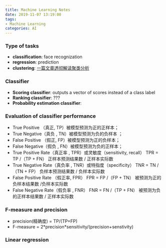 ```yaml
---
title: Machine Learning Notes
date: 2019-11-07 13:19:00
tags:
- Machine Learning
categories: AI
---
```

### Type of tasks
- **classification**: face recognization
- **regression**: prediction
- **clustering**: [一篇文章透彻解读聚类分析](https://zhuanlan.zhihu.com/p/37856153)

<!-- more -->

### Classifier
- **Scoring classifier**: outputs a vector of scores instead of a class label
- **Ranking classifier**: ???
- **Probability estimation classifier**: 

### Evaluation of classifier performance
- True Positive （真正, TP）被模型预测为正的正样本；
- True Negative（真负 , TN）被模型预测为负的负样本 ；
- False Positive （假正, FP）被模型预测为正的负样本；
- False Negative（假负 , FN）被模型预测为负的正样本；
- True Positive Rate（真正率 , TPR）或灵敏度（sensitivity, recall） 
TPR = TP /（TP + FN） 
正样本预测结果数 / 正样本实际数
- True Negative Rate（真负率 , TNR）或特指度（specificity） 
TNR = TN /（TN + FP） 
负样本预测结果数 / 负样本实际数 
- False Positive Rate （假正率, FPR） 
FPR = FP /（FP + TN） 
被预测为正的负样本结果数 /负样本实际数 
- False Negative Rate（假负率 , FNR） 
FNR = FN /（TP + FN） 
被预测为负的正样本结果数 / 正样本实际数

### F-measure and precision
- precision(精确度) = TP/(TP+FP)
- F-measure = 2\*precision\*sensitivity/(precision+senstivity)

### Linear regression


